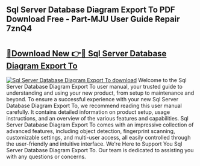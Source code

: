 ## Sql Server Database Diagram Export To PDF Download Free - Part-MJU User Guide Repair 7znQ4

# <h2><a href="http://dfi0hdq.blite.top/?on=Sql+Server+Database+Diagram+Export+To">🔗Download New 👉🔴 Sql Server Database Diagram Export To</a></h2>

[![Sql Server Database Diagram Export To download](https://i.imgur.com/lujVjoI.png)](http://dfi0hdq.blite.top/?on=Sql+Server+Database+Diagram+Export+To)
Welcome to the Sql Server Database Diagram Export To user manual, your trusted guide to understanding and using your new product, from setup to maintenance and beyond. To ensure a successful experience with your new Sql Server Database Diagram Export To, we recommend reading this user manual carefully. It contains detailed information on product setup, usage instructions, and an overview of the various features and capabilities. Sql Server Database Diagram Export To comes with an impressive collection of advanced features, including object detection, fingerprint scanning, customizable settings, and multi-user access, all easily controlled through the user-friendly and intuitive interface. We're Here to Support You Sql Server Database Diagram Export To. Our team is dedicated to assisting you with any questions or concerns.
